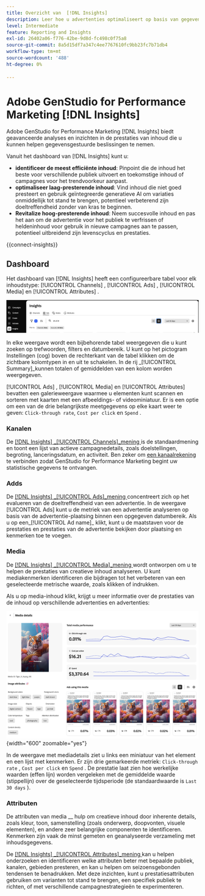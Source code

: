 ```yaml
---
title: Overzicht van  [!DNL Insights]
description: Leer hoe u advertenties optimaliseert op basis van gegevens over de prestaties van realtime-inhoud.
level: Intermediate
feature: Reporting and Insights
exl-id: 26402a06-f776-42be-9d8d-fc498c0f75a8
source-git-commit: 8a5d15df7a347c4ee7767610fc9bb23fc7b71db4
workflow-type: tm+mt
source-wordcount: '488'
ht-degree: 0%

---
```


# Adobe GenStudio for Performance Marketing [!DNL Insights]

Adobe GenStudio for Performance Marketing [!DNL Insights] biedt geavanceerde analyses en inzichten in de prestaties van inhoud die u kunnen helpen gegevensgestuurde beslissingen te nemen.

Vanuit het dashboard van [!DNL Insights] kunt u:

- **identificeer de meest efficiënte inhoud**: Pinpoint die de inhoud het beste voor verschillende publiek uitvoert en toekomstige inhoud of campagnes voor het trendvoorkeur aanpast.
- **optimaliseer laag-presterende inhoud**: Vind inhoud die niet goed presteert en gebruik geïntegreerde generatieve AI om variaties onmiddellijk tot stand te brengen, potentieel verbeterend zijn doeltreffendheid zonder van kras te beginnen.
- **Revitalize hoog-presterende inhoud**: Neem succesvolle inhoud en pas het aan om de advertentie voor het publiek te verfrissen of heldeninhoud voor gebruik in nieuwe campagnes aan te passen, potentieel uitbreidend zijn levenscyclus en prestaties.

{{connect-insights}}

## Dashboard

Het dashboard van [!DNL Insights] heeft een configureerbare tabel voor elk inhoudstype: [!UICONTROL Channels] , [!UICONTROL Ads] , [!UICONTROL Media] en [!UICONTROL Attributes] .

![[!DNL Insights] dashboard ](/help/assets/insights-dashboard.png)

In elke weergave wordt een bijbehorende tabel weergegeven die u kunt zoeken op trefwoorden, filters en datumbereik. U kunt op het pictogram Instellingen (cog) boven de rechterkant van de tabel klikken om de zichtbare kolomtypen in en uit te schakelen. In de rij _[!UICONTROL Summary]_kunnen totalen of gemiddelden van een kolom worden weergegeven.

[!UICONTROL Ads] , [!UICONTROL Media] en [!UICONTROL Attributes] bevatten een galerieweergave waarmee u elementen kunt scannen en sorteren met kaarten met een afbeeldings- of videominiatuur. Er is een optie om een van de drie belangrijkste meetgegevens op elke kaart weer te geven: `Click-through rate`, `Cost per click` en `Spend` .

### Kanalen

De [[!DNL Insights] _[!UICONTROL Channels]_mening ](channels.md) is de standaardmening en toont een lijst van actieve campagnedetails, zoals doelstellingen, begroting, lanceringsdatum, en activiteit. Ben zeker om [ een kanaalrekening ](connect-channel.md) te verbinden zodat GenStudio for Performance Marketing begint uw statistische gegevens te ontvangen.

### Adds

De [[!DNL Insights] _[!UICONTROL Ads]_mening ](ads.md) concentreert zich op het evalueren van de doeltreffendheid van een advertentie. In de weergave [!UICONTROL Ads] kunt u de metriek van een advertentie analyseren op basis van de advertentie-plaatsing binnen een opgegeven datumbereik. Als u op een_[!UICONTROL Ad name]_ klikt, kunt u de maatstaven voor de prestaties en prestaties van de advertentie bekijken door plaatsing en kenmerken toe te voegen.

### Media

De [[!DNL Insights] _[!UICONTROL Media]_mening ](media.md) wordt ontworpen om u te helpen de prestaties van creatieve inhoud analyseren. U kunt mediakenmerken identificeren die bijdragen tot het verbeteren van een geselecteerde metrische waarde, zoals klikken of indrukken.

Als u op media-inhoud klikt, krijgt u meer informatie over de prestaties van de inhoud op verschillende advertenties en advertenties:

![ Details van Media ](/help/assets/insights-media-details.png){width="600" zoomable="yes"}

In de weergave met mediadetails ziet u links een miniatuur van het element en een lijst met kenmerken. Er zijn drie gemarkeerde metriek: `Click-through rate` , `Cost per click` en `Spend` . De prestatie laat zien hoe werkelijke waarden (effen lijn) worden vergeleken met de gemiddelde waarde (stippellijn) over de geselecteerde tijdsperiode (de standaardwaarde is `Last 30 days` ).

### Attributen

De attributen van media __ hulp om creatieve inhoud door inherente details, zoals kleur, toon, samenstelling (zoals onderwerp, doopvonten, visuele elementen), en andere zeer belangrijke componenten te identificeren. Kenmerken zijn vaak de minst gemeten en geanalyseerde verzameling met inhoudsgegevens.

De [[!DNL Insights] _[!UICONTROL Attributes]_mening ](attributes.md) kan u helpen onderzoeken en identificeren welke attributen beter met bepaalde publiek, kanalen, gebieden presteren, en kan u helpen om seizoensgebonden tendensen te benadrukken. Met deze inzichten, kunt u prestatiesattributen gebruiken om varianten tot stand te brengen, een specifiek publiek te richten, of met verschillende campagnestrategieën te experimenteren.
